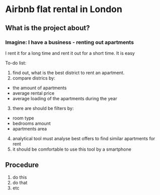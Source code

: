 # Airbnb flat rental in London

## What is the project about?

### Imagine: I have a business - renting out apartments
I rent it for a long time and rent it out for a short time. It is easy

To-do list:
1) find out, what is the best district to rent an apartment.
2) compare districs by:
* the amount of apartments 
* average rental price 
* average loading of the apartments during the year
3) there are should be filters by:
* room type
* bedrooms amount
* apartments area
4) analytical tool must analyse best offers to find similar apartments for rent
5) it should be comfortable to use this tool by a smartphone

## Procedure

1) do this
2) do that
3) etc
